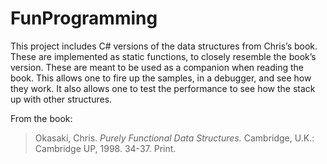 # FunProgramming
This project includes C# versions of the data structures from Chris’s book.
These are implemented as static functions, to closely resemble the book’s version.
These are meant to be used as a companion when reading the book. This allows one to fire up the samples, in a debugger, and see how they work. It also allows one to test the performance to see how the stack up with other structures.

From the book:
>Okasaki, Chris. *Purely Functional Data Structures.* 
>Cambridge, U.K.: Cambridge UP, 1998. 34-37. Print.
